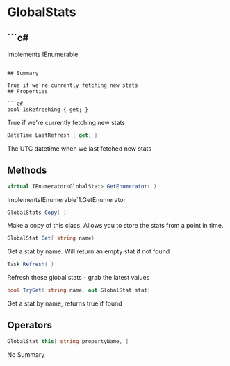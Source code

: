 # GlobalStats

## ```c#
Implements IEnumerable<GlobalStat>
```

## Summary

True if we're currently fetching new stats
## Properties

```c#
bool IsRefreshing { get; } 
```
True if we're currently fetching new stats
```c#
DateTime LastRefresh { get; } 
```
The UTC datetime when we last fetched new stats
## Methods

```c#
virtual IEnumerator<GlobalStat> GetEnumerator( ) 
```
ImplementsIEnumerable`1.GetEnumerator
```c#
GlobalStats Copy( ) 
```
Make a copy of this class. Allows you to store the stats from a point in time.
```c#
GlobalStat Get( string name) 
```
Get a stat by name. Will return an empty stat if not found
```c#
Task Refresh( ) 
```
Refresh these global stats - grab the latest values
```c#
bool TryGet( string name, out GlobalStat stat) 
```
Get a stat by name, returns true if found
## Operators

```c#
GlobalStat this[ string propertyName, ] 
```
No Summary
